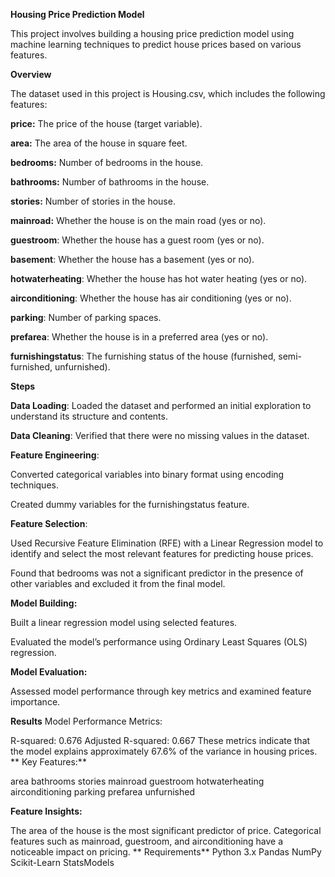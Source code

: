 ****Housing Price Prediction Model****

This project involves building a housing price prediction model using machine learning techniques to predict house prices based on various features.

**Overview**

The dataset used in this project is Housing.csv, which includes the following features:

**price:** The price of the house (target variable).

**area:** The area of the house in square feet.

**bedrooms:** Number of bedrooms in the house.

**bathrooms:** Number of bathrooms in the house.

**stories:** Number of stories in the house.

**mainroad:** Whether the house is on the main road (yes or no).

**guestroom**: Whether the house has a guest room (yes or no).

**basement**: Whether the house has a basement (yes or no).

**hotwaterheating**: Whether the house has hot water heating (yes or no).

**airconditioning**: Whether the house has air conditioning (yes or no).

**parking**: Number of parking spaces.

**prefarea**: Whether the house is in a preferred area (yes or no).

**furnishingstatus**: The furnishing status of the house (furnished, semi-furnished, unfurnished).

**Steps**

**Data Loading**: Loaded the dataset and performed an initial exploration to understand its structure and contents.

**Data Cleaning**: Verified that there were no missing values in the dataset.

**Feature Engineering**:

Converted categorical variables into binary format using encoding techniques.

Created dummy variables for the furnishingstatus feature.

**Feature Selection**:

Used Recursive Feature Elimination (RFE) with a Linear Regression model to identify and select the most relevant features for predicting house prices.

Found that bedrooms was not a significant predictor in the presence of other variables and excluded it from the final model.

**Model Building:**

Built a linear regression model using selected features.

Evaluated the model’s performance using Ordinary Least Squares (OLS) regression.

**Model Evaluation:**

Assessed model performance through key metrics and examined feature importance.

**Results**
Model Performance Metrics:

R-squared: 0.676
Adjusted R-squared: 0.667
These metrics indicate that the model explains approximately 67.6% of the variance in housing prices.
**
Key Features:**

area
bathrooms
stories
mainroad
guestroom
hotwaterheating
airconditioning
parking
prefarea
unfurnished

**Feature Insights:**

The area of the house is the most significant predictor of price.
Categorical features such as mainroad, guestroom, and airconditioning have a noticeable impact on pricing.
**
Requirements**
Python 3.x
Pandas
NumPy
Scikit-Learn
StatsModels
